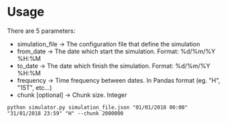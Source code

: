 # Usage

There are 5 parameters:

* simulation_file -> The configuration file that define the simulation
* from_date -> The date which start the simulation. Format: %d/%m/%Y %H:%M
* to_date -> The date which finish the simulation. Format: %d/%m/%Y %H:%M
* frequency -> Time frequency between dates. In Pandas format (eg. "H", "15T", etc...)
* chunk [optional] -> Chunk size. Integer


``
python simulator.py simulation_file.json "01/01/2018 00:00" "31/01/2018 23:59" "H" --chunk 2000000
``